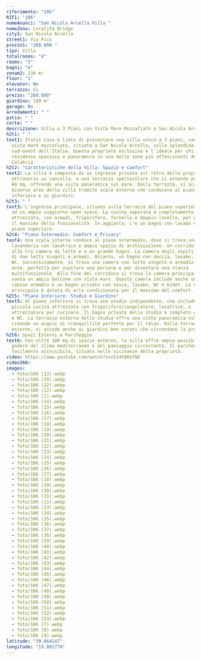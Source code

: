 ```yaml
---
riferimento: "106"
RIF1: "106"
nomeAnunci: "San Nicola Arcella Villa "
nomeZona: Località Bridge
city1: San Nicola Arcella
street1: Via Pico
prezzo1: "260.000 "
tipo: Villa
totalrooms: "4"
rooms: "3"
bagni: "4"
zonam2: 130 m²
floor: "1"
elevator: No
terrazzo: Si
prezzo: "260.000"
giardino: 100 m²
garage: No
arredamenti: " "
patio: " "
corte: " "
descrizione: Villa a 3 Piani con Vista Mare Mozzafiato a San Nicola Arcella, Calabria
h2t1: " "
text1: Italys Casa è lieta di presentare una villa unica a 3 piani, con una
  vista mare mozzafiato, situata a San Nicola Arcella, sulla splendida costa
  sud-ovest dell’Italia. Questa proprietà esclusiva è l’ideale per chi cerca una
  residenza spaziosa e panoramica in una delle zone più affascinanti della
  Calabria.
h2t2: "Caratteristiche della Villa: Spazio e Comfort"
text2: La villa è composta da un ingresso privato sul retro della proprietà,
  attraverso un cancello, e una terrazza spettacolare che si estende per oltre
  60 mq, offrendo una vista panoramica sul mare. Dalla terrazza, si accede a
  diverse aree della villa tramite scale esterne che conducono al piano
  inferiore e ai giardini.
h2t3: " "
text3: L’ingresso principale, situato sulla terrazza del piano superiore, porta
  ad un ampio soggiorno open space. La cucina separata è completamente
  attrezzata, con armadi, frigorifero, fornello e doppio lavello, per garantire
  il massimo della funzionalità. In aggiunta, c’è un bagno con lavabo e WC al
  piano superiore.
h2t4: "Piano Intermedio: Comfort e Privacy"
text4: Una scala interna conduce al piano intermedio, dove si trova una grande
  lavanderia con lavatrice e ampio spazio di archiviazione. Un corridoio conduce
  alle tre camere da letto e a un grande bagno. La camera degli ospiti è dotata
  di due letti singoli e armadi. Accanto, un bagno con doccia, lavabo, bidet e
  WC. Successivamente, si trova una camera con letto singolo e armadio a tre
  ante, perfetta per ospitare una persona o per diventare una stanza
  multifunzionale. Alla fine del corridoio si trova la camera principale, che
  vanta un ampio balcone con vista mare. Questa camera include anche un grande
  cabina armadio e un bagno privato con vasca, lavabo, WC e bidet. La camera
  principale è dotata di aria condizionata per il massimo del comfort.
h2t5: "Piano Inferiore: Studio e Giardino"
text5: Al piano inferiore si trova uno studio indipendente, che include una
  piccola cucina attrezzata con frigorifero/congelatore, lavatrice, e
  attrezzature per cucinare. Il bagno privato dello studio è completo di lavabo
  e WC. La terrazza esterna dello studio offre una vista panoramica sul mare,
  creando un angolo di tranquillità perfetto per il relax. Dalle terrazze
  esterne, si accede anche ai giardini ben curati che circondano la proprietà.
h2t6: Spazi Esterni e Parcheggio
text6: Con oltre 100 mq di spazio esterno, la villa offre ampie possibilità per
  godere del clima mediterraneo e del paesaggio circostante. Il parcheggio è
  facilmente accessibile, situato nelle vicinanze della proprietà.
video: https://www.youtube.com/watch?v=v2z4YQHuTbE
video360: .
images:
  - foto/106 (13).webp
  - foto/106 (28).webp
  - foto/106 (32).webp
  - foto/106 (12).webp
  - foto/106 (1).webp
  - foto/106 (14).webp
  - foto/106 (15).webp
  - foto/106 (16).webp
  - foto/106 (17).webp
  - foto/106 (18).webp
  - foto/106 (19).webp
  - foto/106 (20).webp
  - foto/106 (21).webp
  - foto/106 (22).webp
  - foto/106 (23).webp
  - foto/106 (24).webp
  - foto/106 (25).webp
  - foto/106 (26).webp
  - foto/106 (27).webp
  - foto/106 (10).webp
  - foto/106 (29).webp
  - foto/106 (30).webp
  - foto/106 (31).webp
  - foto/106 (11).webp
  - foto/106 (33).webp
  - foto/106 (34).webp
  - foto/106 (35).webp
  - foto/106 (36).webp
  - foto/106 (37).webp
  - foto/106 (38).webp
  - foto/106 (39).webp
  - foto/106 (40).webp
  - foto/106 (41).webp
  - foto/106 (42).webp
  - foto/106 (43).webp
  - foto/106 (44).webp
  - foto/106 (45).webp
  - foto/106 (46).webp
  - foto/106 (47).webp
  - foto/106 (48).webp
  - foto/106 (49).webp
  - foto/106 (50).webp
  - foto/106 (51).webp
  - foto/106 (52).webp
  - foto/106 (53).webp
  - foto/106 (7).webp
  - foto/106 (8).webp
  - foto/106 (9).webp
latitude: "39.864147"
longitude: "15.801770"
---
```

